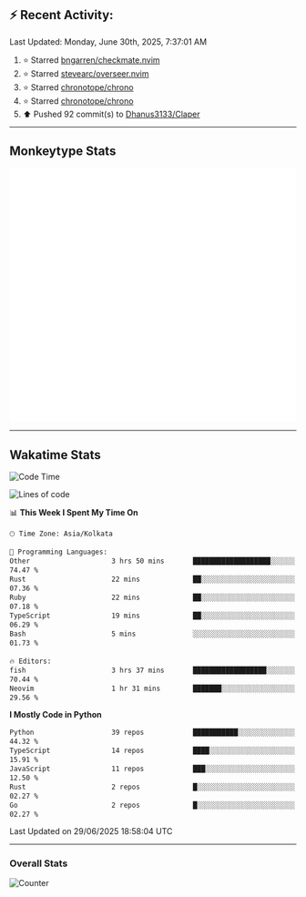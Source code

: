 ## :zap: Recent Activity:
<!--RECENT_ACTIVITY:last_update-->
Last Updated: Monday, June 30th, 2025, 7:37:01 AM
<!--RECENT_ACTIVITY:last_update_end-->
<!--RECENT_ACTIVITY:start-->
1. ⭐ Starred [bngarren/checkmate.nvim](https://github.com/bngarren/checkmate.nvim)<br>
2. ⭐ Starred [stevearc/overseer.nvim](https://github.com/stevearc/overseer.nvim)<br>
3. ⭐ Starred [chronotope/chrono](https://github.com/chronotope/chrono)<br>
4. ⭐ Starred [chronotope/chrono](https://github.com/chronotope/chrono)<br>
5. ⬆️ Pushed 92 commit(s) to [Dhanus3133/Claper](https://github.com/Dhanus3133/Claper)<br>
<!--RECENT_ACTIVITY:end-->

---

## Monkeytype Stats
<a href="https://monkeytype.com/profile/dhanus">
  <img src="https://raw.githubusercontent.com/Dhanus3133/Dhanus3133/monkeytype/monkeytype-lb.svg" alt="Monkeytype Profile" />
</a>

---

## Wakatime Stats
<!--START_SECTION:waka-->
![Code Time](http://img.shields.io/badge/Code%20Time-2%2C772%20hrs%2043%20mins-blue)

![Lines of code](https://img.shields.io/badge/From%20Hello%20World%20I%27ve%20Written-4.7%20million%20lines%20of%20code-blue)

📊 **This Week I Spent My Time On** 

```text
🕑︎ Time Zone: Asia/Kolkata

💬 Programming Languages: 
Other                    3 hrs 50 mins       ███████████████████░░░░░░   74.47 % 
Rust                     22 mins             ██░░░░░░░░░░░░░░░░░░░░░░░   07.36 % 
Ruby                     22 mins             ██░░░░░░░░░░░░░░░░░░░░░░░   07.18 % 
TypeScript               19 mins             ██░░░░░░░░░░░░░░░░░░░░░░░   06.29 % 
Bash                     5 mins              ░░░░░░░░░░░░░░░░░░░░░░░░░   01.73 % 

🔥 Editors: 
fish                     3 hrs 37 mins       ██████████████████░░░░░░░   70.44 % 
Neovim                   1 hr 31 mins        ███████░░░░░░░░░░░░░░░░░░   29.56 % 
```

**I Mostly Code in Python** 

```text
Python                   39 repos            ███████████░░░░░░░░░░░░░░   44.32 % 
TypeScript               14 repos            ████░░░░░░░░░░░░░░░░░░░░░   15.91 % 
JavaScript               11 repos            ███░░░░░░░░░░░░░░░░░░░░░░   12.50 % 
Rust                     2 repos             █░░░░░░░░░░░░░░░░░░░░░░░░   02.27 % 
Go                       2 repos             █░░░░░░░░░░░░░░░░░░░░░░░░   02.27 % 
```




 Last Updated on 29/06/2025 18:58:04 UTC
<!--END_SECTION:waka-->
---

### Overall Stats

<img src="https://moe-counter.glitch.me/get/@Dhanus3133?theme=asoul" alt="Counter" />
